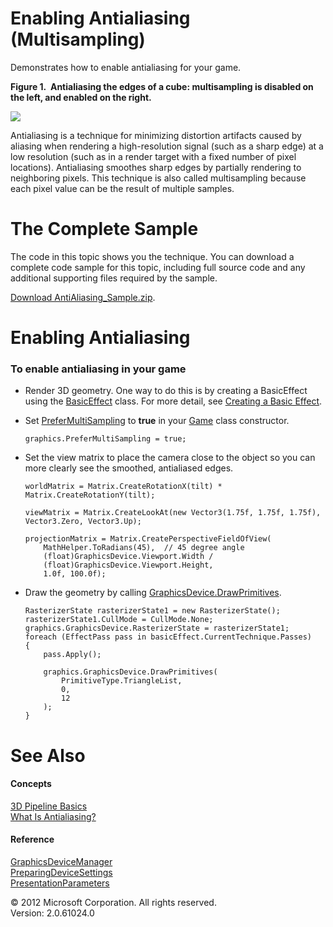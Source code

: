 ﻿

# Enabling Antialiasing (Multisampling)

Demonstrates how to enable antialiasing for your game.

**Figure 1.  Antialiasing the edges of a cube: multisampling is disabled on the left, and enabled on the right.**

![](graphics_aa.jpg)

Antialiasing is a technique for minimizing distortion artifacts caused by aliasing when rendering a high-resolution signal (such as a sharp edge) at a low resolution (such as in a render target with a fixed number of pixel locations). Antialiasing smoothes sharp edges by partially rendering to neighboring pixels. This technique is also called multisampling because each pixel value can be the result of multiple samples.

# The Complete Sample

The code in this topic shows you the technique. You can download a complete code sample for this topic, including full source code and any additional supporting files required by the sample.

[Download AntiAliasing_Sample.zip](http://go.microsoft.com/fwlink/?LinkId=258681).

# Enabling Antialiasing

### To enable antialiasing in your game

*   Render 3D geometry. One way to do this is by creating a BasicEffect using the [BasicEffect](T_Microsoft_Xna_Framework_Graphics_BasicEffect.md) class. For more detail, see [Creating a Basic Effect](Use_BasicEffect.md).
    
*   Set [PreferMultiSampling](P_Microsoft_Xna_Framework_GraphicsDeviceManager_PreferMultiSampling.md) to **true** in your [Game](T_Microsoft_Xna_Framework_Game.md) class constructor.
    
    ```
    graphics.PreferMultiSampling = true;
    ```
    
*   Set the view matrix to place the camera close to the object so you can more clearly see the smoothed, antialiased edges.
    
    ```
    worldMatrix = Matrix.CreateRotationX(tilt) * Matrix.CreateRotationY(tilt);
    
    viewMatrix = Matrix.CreateLookAt(new Vector3(1.75f, 1.75f, 1.75f), Vector3.Zero, Vector3.Up);
    
    projectionMatrix = Matrix.CreatePerspectiveFieldOfView(
        MathHelper.ToRadians(45),  // 45 degree angle
        (float)GraphicsDevice.Viewport.Width /
        (float)GraphicsDevice.Viewport.Height,
        1.0f, 100.0f);
    ```
    
*   Draw the geometry by calling [GraphicsDevice.DrawPrimitives](M_Microsoft_Xna_Framework_Graphics_GraphicsDevice_DrawPrimitives.md).
    
    ```
    RasterizerState rasterizerState1 = new RasterizerState();
    rasterizerState1.CullMode = CullMode.None;
    graphics.GraphicsDevice.RasterizerState = rasterizerState1;
    foreach (EffectPass pass in basicEffect.CurrentTechnique.Passes)
    {
        pass.Apply();
    
        graphics.GraphicsDevice.DrawPrimitives(
            PrimitiveType.TriangleList,
            0,
            12
        );
    }
    ```
    

# See Also

#### Concepts

[3D Pipeline Basics](3DGraphics_Overview.md)  
[What Is Antialiasing?](WhatIs_Antialiasing.md)  

#### Reference

[GraphicsDeviceManager](T_Microsoft_Xna_Framework_GraphicsDeviceManager.md)  
[PreparingDeviceSettings](E_Microsoft_Xna_Framework_GraphicsDeviceManager_PreparingDeviceSettings.md)  
[PresentationParameters](T_Microsoft_Xna_Framework_Graphics_PresentationParameters.md)  

© 2012 Microsoft Corporation. All rights reserved.  
Version: 2.0.61024.0